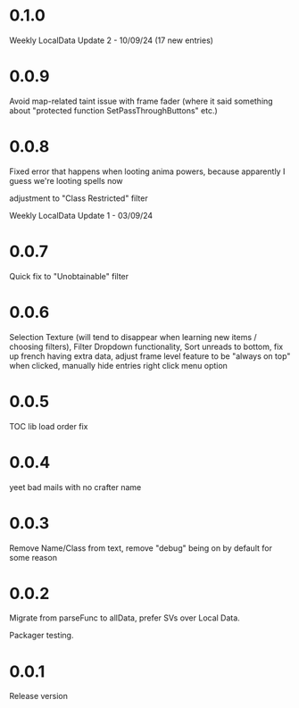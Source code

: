 # 0.1.0

Weekly LocalData Update 2 - 10/09/24 (17 new entries)

# 0.0.9

Avoid map-related taint issue with frame fader (where it said something about "protected function SetPassThroughButtons" etc.)

# 0.0.8

Fixed error that happens when looting anima powers, because apparently I guess we're looting spells now

adjustment to "Class Restricted" filter

Weekly LocalData Update 1 - 03/09/24

# 0.0.7

Quick fix to "Unobtainable" filter

# 0.0.6

Selection Texture (will tend to disappear when learning new items / choosing filters), Filter Dropdown functionality, Sort unreads to bottom, fix up french having extra data, adjust frame level feature to be "always on top" when clicked, manually hide entries right click menu option

# 0.0.5

TOC lib load order fix

# 0.0.4

yeet bad mails with no crafter name

# 0.0.3

Remove Name/Class from text, remove "debug" being on by default for some reason

# 0.0.2

Migrate from parseFunc to allData, prefer SVs over Local Data.

Packager testing.

# 0.0.1

Release version